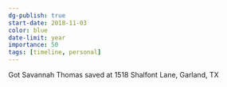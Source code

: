 ```yaml
---
dg-publish: true
start-date: 2018-11-03
color: blue
date-limit: year
importance: 50
tags: [timeline, personal]
---
```


Got Savannah Thomas saved at 1518 Shalfont Lane, Garland, TX